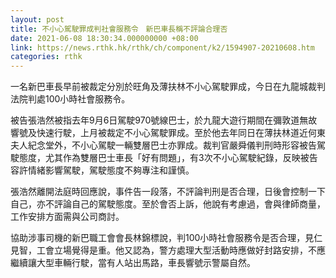 ```yaml
---
layout: post
title: 不小心駕駛罪成判社會服務令　新巴車長稱不評論合理否
date: 2021-06-08 18:30:34.000000000 +08:00
link: https://news.rthk.hk/rthk/ch/component/k2/1594907-20210608.htm
categories: rthk
---
```


一名新巴車長早前被裁定分別於旺角及薄扶林不小心駕駛罪成，今日在九龍城裁判法院判處100小時社會服務令。

被告張浩然被指去年9月6日駕駛970號線巴士，於九龍大遊行期間在彌敦道無故響號及快速行駛，上月被裁定不小心駕駛罪成。至於他去年同日在薄扶林道近何東夫人紀念堂外，不小心駕駛一輛雙層巴士亦罪成。裁判官嚴舜儀判刑時形容被告駕駛態度，尤其作為雙層巴士車長「好有問題」，有3次不小心駕駛紀錄，反映被告容許情緒影響駕駛，駕駛態度不夠專注和謹慎。

張浩然離開法庭時回應說，事件告一段落，不評論判刑是否合理，日後會控制一下自己，亦不評論自己的駕駛態度。至於會否上訴，他說有考慮過，會與律師商量，工作安排方面需與公司商討。

協助涉事司機的新巴職工會會長林錦標說，判100小時社會服務令是否合理，見仁見智，工會立場覺得是重。他又認為，警方處理大型活動時應做好封路安排，不應繼續讓大型車輛行駛，當有人站出馬路，車長響號示警屬自然。
